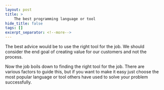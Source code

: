 ```yaml
---
layout: post
title: >
    The best programming language or tool
hide_title: false
tags: []
excerpt_separator: <!--more-->
---
```

The best advice would be to use the right tool for the job. We should consider the end goal of creating value for our customers and not the process.

Now the job boils down to finding the right tool for the job. There are various factors to guide this, but if you want to make it easy just choose the most popular language or tool others have used to solve your problem successfully.
